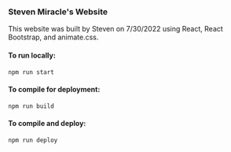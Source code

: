 ### Steven Miracle's Website

This website was built by Steven on 7/30/2022 using React, React Bootstrap, and animate.css.

#### To run locally:
```
npm run start
```

#### To compile for deployment:
```
npm run build
```

#### To compile and deploy:
```
npm run deploy
```
